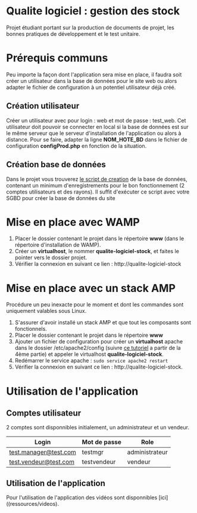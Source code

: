 # Qualite logiciel : gestion des stock
Projet étudiant portant sur la production de documents de projet, les bonnes pratiques de développement et le test unitaire.

# Prérequis communs
Peu importe la façon dont l'application sera mise en place, il faudra soit créer un utilisateur dans la base de données pour le site web ou alors adapter le fichier de configuration à un potentiel utilisateur déjà créé.
## Création utilisateur
Créer un utilisateur avec pour login : web et mot de passe : test_web. 
Cet utilisateur doit pouvoir se connecter en local si la base de données est sur le même serveur que le serveur d'installation de l'application ou alors à distance. 
Pour se faire, adapter la ligne **NOM_HOTE_BD** dans le fichier de configuration **configProd.php** en fonction de la situation.

## Création base de données
Dans le projet vous trouverez [le script de creation](https://github.com/valentin-roche/qualite_logiciel_stock/blob/master/resources/decathlux.sql) de la base de données, contenant un minimum d'enregistrements pour le bon fonctionnement (2 comptes utilisateurs et des rayons). Il suffit d'exécuter ce script avec votre SGBD pour créer la base de données du site

# Mise en place avec WAMP
1) Placer le dossier contenant le projet dans le répertoire **www** (dans le répertoire d'installation de WAMP).
2) Créer un **virtualhost**, le nommer **qualite-logiciel-stock**, et faites le pointer vers le dossier projet.
3) Vérifier la connexion en suivant ce lien : http://qualite-logiciel-stock

# Mise en place avec un stack AMP
Procédure un peu inexacte pour le moment et dont les commandes sont uniquement valables sous Linux.
1) S'assurer d'avoir installé un stack AMP et que tout les composants sont fonctionnels.
2) Placer le dossier contenant le projet dans le répertoire **www**
3) Ajouter un fichier de configuration pour créer un **virtualhost** apache dans le dossier /etc/apache2/config (suivre [ce tutoriel](https://www.ostechnix.com/configure-apache-virtual-hosts-ubuntu-part-1/) a partir de la 4ème partie) et appeler le virtualhost **qualite-logiciel-stock**. 
5) Redémarrer le service apache :
`sudo service apache2 restart`
6) Vérifier la connexion en suivant ce lien : http://qualite-logiciel-stock.

# Utilisation de l'application
## Comptes utilisateur
2 comptes sont disponnibles initialement, un administrateur et un vendeur.

| Login                 | Mot de passe | Role           |
|-----------------------|--------------|----------------|
| test.manager@test.com | testmgr      | administrateur |
| test.vendeur@test.com | testvendeur  | vendeur        |

## Utilisation de l'application
Pour l'utilisation de l'application des vidéos sont disponnibles [ici]((ressources/videos).
